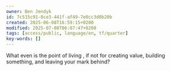```yaml
---
owner: Ben Jendyk
id: 7c515c91-8ce3-441f-af49-7e0cc3d0b20b
created: 2025-06-08T16:59:15+0200
modified: 2025-07-08T06:07:47+0200
tags: [access/public, language/en, tf/quarter]
key-words: []
---
```


What even is the point of living , if not for creating value, building something, and leaving your mark behind?